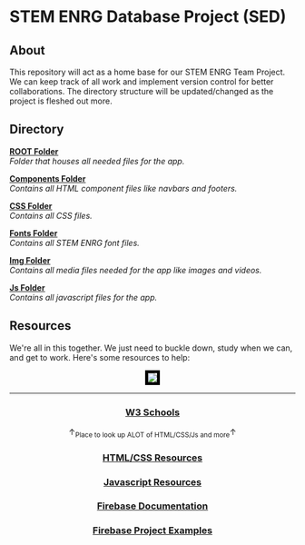 # STEM ENRG Database Project (SED)

## About
This repository will act as a home base for our STEM ENRG Team Project. We can keep track of all work and implement version control for better collaborations.
The directory structure will be updated/changed as the project is fleshed out more. 

## Directory
<u>**[ROOT Folder](ROOT)** </u>
<br>
*Folder that houses all needed files for the app.*

<u>**[Components Folder](ROOT/components)** </u>
<br>
*Contains all HTML component files like navbars and footers.*

<u>**[CSS Folder](ROOT/css)** </u>
<br>
*Contains all CSS files.*

<u>**[Fonts Folder](ROOT/fonts)** </u>
<br>
*Contains all STEM ENRG font files.*

<u>**[Img Folder](ROOT/img)** </u>
<br>
*Contains all media files needed for the app like images and videos.*

<u>**[Js Folder](ROOT/js)** </u>
<br>
*Contains all javascript files for the app.*

## Resources
We're all in this together. We just need to buckle down, study when we can, and get to work. Here's some resources to help:

<center>

<img src= "https://c.tenor.com/JB1SFfnGzPsAAAAC/snoop-dogg-we-got-this.gif" style="border: 5px solid black" />

---
### [W3 Schools](https://www.w3schools.com/)
 ↑<sub>Place to look up ALOT of HTML/CSS/Js and more</sub>↑
### [HTML/CSS Resources](Resources/HTML_CSS.md)
### [Javascript Resources](Resources/Javascript.md)
### [Firebase Documentation](https://firebase.google.com/docs)
### [Firebase Project Examples](https://firebase.google.com/docs/samples)
</center>
